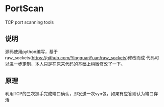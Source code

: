 # PortScan
TCP port scanning tools

## 说明 
源码使用python编写，基于 raw_sockets(https://github.com/YingquanYuan/raw_sockets)修改而成 
代码可以进一步定制，本人只是在原来代码的基础上稍微修改了一下。

## 原理

利用TCP的三次握手完成端口确认，即发送一次syn包，如果有应答则认为端口存活



